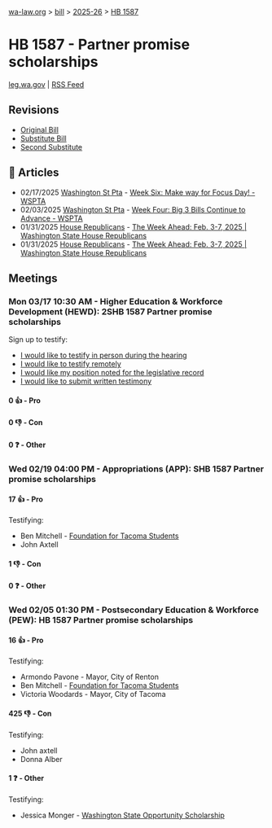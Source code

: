 [wa-law.org](/) > [bill](/bill/) > [2025-26](/bill/2025-26/) > [HB 1587](/bill/2025-26/hb/1587/)

# HB 1587 - Partner promise scholarships
[leg.wa.gov](https://app.leg.wa.gov/billsummary?BillNumber=1587&Year=2025&Initiative=false) | [RSS Feed](./rss.xml)

## Revisions
* [Original Bill](1/)
* [Substitute Bill](S/)
* [Second Substitute](S2/)

## 📰 Articles
* 02/17/2025 [Washington St Pta](/org/washington_st_pta/) - [Week Six: Make way for Focus Day! - WSPTA](https://www.wastatepta.org/week-six-make-way-for-focus-day/#:~:text=SHB%201587)
* 02/03/2025 [Washington St Pta](/org/washington_st_pta/) - [Week Four: Big 3 Bills Continue to Advance - WSPTA](https://www.wastatepta.org/week-four-big-3-bills-continue-to-advance/#:~:text=HB%201587)
* 01/31/2025 [House Republicans](/org/house_republicans/) - [The Week Ahead: Feb. 3-7, 2025 | Washington State House Republicans](http://houserepublicans.wa.gov/week/the-week-ahead-feb-3-7-2025/#:~:text=HB%201587)
* 01/31/2025 [House Republicans](/org/house_republicans/) - [The Week Ahead: Feb. 3-7, 2025 | Washington State House Republicans](https://houserepublicans.wa.gov/week/the-week-ahead-feb-3-7-2025/#:~:text=HB%201587)

## Meetings
### Mon 03/17 10:30 AM - Higher Education & Workforce Development (HEWD): 2SHB 1587 Partner promise scholarships
Sign up to testify:
* [I would like to testify in person during the hearing](https://app.leg.wa.gov/csi/Testifier/Add?chamber=House&mId=33079&aId=165739&caId=26391&tId=1)
* [I would like to testify remotely](https://app.leg.wa.gov/csi/Testifier/Add?chamber=House&mId=33079&aId=165739&caId=26391&tId=2)
* [I would like my position noted for the legislative record](https://app.leg.wa.gov/csi/Testifier/Add?chamber=House&mId=33079&aId=165739&caId=26391&tId=3)
* [I would like to submit written testimony](https://app.leg.wa.gov/csi/Testifier/Add?chamber=House&mId=33079&aId=165739&caId=26391&tId=4)

#### 0 👍 - Pro

#### 0 👎 - Con

#### 0 ❓ - Other

### Wed 02/19 04:00 PM - Appropriations (APP): SHB 1587 Partner promise scholarships
#### 17 👍 - Pro
Testifying:
* Ben Mitchell - [Foundation for Tacoma Students](/org/foundation_for_tacoma_students/)
* John Axtell

#### 1 👎 - Con

#### 0 ❓ - Other

### Wed 02/05 01:30 PM - Postsecondary Education & Workforce (PEW): HB 1587 Partner promise scholarships
#### 16 👍 - Pro
Testifying:
* Armondo Pavone - Mayor, City of Renton
* Ben Mitchell - [Foundation for Tacoma Students](/org/foundation_for_tacoma_students/)
* Victoria Woodards - Mayor, City of Tacoma

#### 425 👎 - Con
Testifying:
* John axtell
* Donna Alber

#### 1 ❓ - Other
Testifying:
* Jessica Monger - [Washington State Opportunity Scholarship](/org/washington_state_opportunity_scholarship/)
